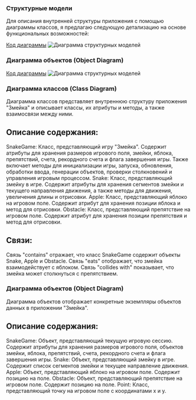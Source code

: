 ### Структурные модели
Для описания внутренней структуры приложения с помощью диаграммы классов, я предлагаю следующую детализацию на основе функциональных возможностей:

[Код диаграммы](piclab4/structur)
![Диаграмма структурных моделей](https://www.planttext.com/api/plantuml/png/TP7TYi8m48Nl-nJp2E9bMCK5nGg2Wi9UbhJErcYQAPcuh8ZlxZHfmLqqDpFpSSxya1a7xSEbiLb6vGch03kdpxZK3S8j0tbVg_a-Ls1SW0cCHv7bYzKot_-3t1bLyaUWszOA-En215JAjCeYArWR3X-RlfucVqKUXvwfvT7Kn-85hsMzWdxGAoY9hF1lRHcp-zyh-WiOwmPT6APkILgbaGVZHMp8AU3Wd-nnvzxU4fkaYSudrR3_Us5bDNCgUz5ll2IcrvIAR8Rk87_m0000)

### Диаграмма объектов (Object Diagram)
[Код диаграммы](piclab4/obj)
![Диаграмма структурных моделей](https://www.planttext.com/api/plantuml/png/fLFBQiCm4BpxAtHCAFu1KK82BN4Wq483FGf5MkmbicGaEJwK_dlbPssbFjKNuvcTVSokzyvpw-jI9ObGt3doeVaDZhm4yfMGyAJay_HooIX1xGSWUpqTiyiSSQs8zje1ubMb0dHeNmDahg6OKE0eEQFpps_3zsxC8eo5UTe2yu8ze7beZfaxM4gkngWEVIACeKRFs6Ox0DrWh0tUR2cv6vG3KLUI-nWik9OAGewgzX6LWmOR5AmRQOsSXei2H07YneHH2XqQ7TEeXGNke1zpbQm0v4H-BtOrxSb1NeBsexll9bWsMYlHWl2XFWs-s3NBok1gF9yrJGH9ovl7Nhf5JxrKnc5VhcjZhU3VgSQx-6-strDEqzuhIeJHdgDsPBUa3_svhj5ZIuk8FcIc1kudPQmA-vVWI8E-QALxq3ByTJy0)


### Диаграмма классов (Class Diagram)
Диаграмма классов представляет внутреннюю структуру приложения "Змейка" и описывает классы, их атрибуты и методы, а также взаимосвязи между ними.

## Описание содержания:
SnakeGame: Класс, представляющий игру "Змейка". Содержит атрибуты для хранения размеров игрового поля, змейки, яблока, препятствий, счета, рекордного счета и флага завершения игры. Также включает методы для инициализации игры, запуска, обновления, обработки ввода, генерации объектов, проверки столкновений и управления игровым процессом.
Snake: Класс, представляющий змейку в игре. Содержит атрибуты для хранения сегментов змейки и текущего направления движения, а также методы для движения, увеличения длины и отрисовки.
Apple: Класс, представляющий яблоко на игровом поле. Содержит атрибут для хранения позиции яблока и метод для отрисовки.
Obstacle: Класс, представляющий препятствие на игровом поле. Содержит атрибут для хранения позиции препятствия и метод для отрисовки.
## Связи:

Связь "contains" отражает, что класс SnakeGame содержит объекты Snake, Apple и Obstacle.
Связь "eats" отображает, что змейка взаимодействует с яблоком.
Связь "collides with" показывает, что змейка может столкнуться с препятствием.
### Диаграмма объектов (Object Diagram)
Диаграмма объектов отображает конкретные экземпляры объектов данных в приложении "Змейка".

## Описание содержания:
SnakeGame: Объект, представляющий текущую игровую сессию. Содержит атрибуты для хранения размеров игрового поля, объектов змейки, яблока, препятствий, счета, рекордного счета и флага завершения игры.
Snake: Объект, представляющий змейку в игре. Содержит список сегментов змейки и текущее направление движения.
Apple: Объект, представляющий яблоко на игровом поле. Содержит позицию на поле.
Obstacle: Объект, представляющий препятствие на игровом поле. Содержит позицию на поле.
Point: Класс, представляющий точку на игровом поле с координатами x и y.